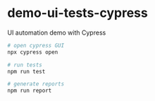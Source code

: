 # demo-ui-tests-cypress
UI automation demo with Cypress

```sh
# open cypress GUI
npx cypress open

# run tests
npm run test

# generate reports
npm run report
```
